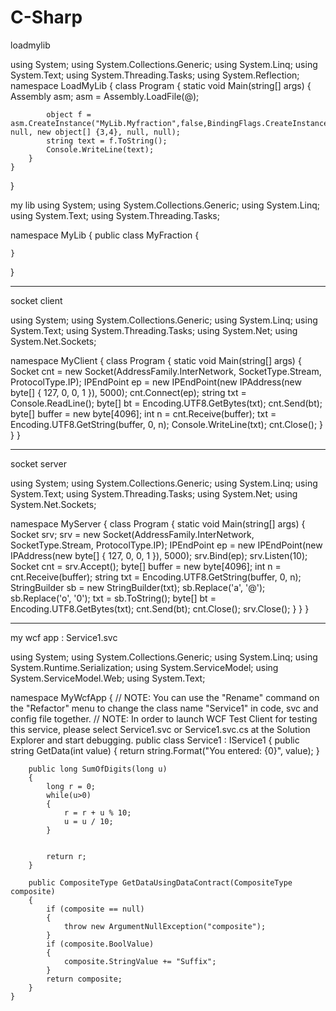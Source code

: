 # C-Sharp

loadmylib

using System;
using System.Collections.Generic;
using System.Linq;
using System.Text;
using System.Threading.Tasks;
using System.Reflection;
namespace LoadMyLib
{
    class Program
    {
        static void Main(string[] args)
        {
            Assembly asm;
            asm = Assembly.LoadFile(@);
     
            object f = asm.CreateInstance("MyLib.Myfraction",false,BindingFlags.CreateInstance, null, new object[] {3,4}, null, null);
            string text = f.ToString();
            Console.WriteLine(text);
        }
    }
}


my lib 
using System;
using System.Collections.Generic;
using System.Linq;
using System.Text;
using System.Threading.Tasks;

namespace MyLib
{
    public class MyFraction
    {

    }
}



------------------------


socket client 


using System;
using System.Collections.Generic;
using System.Linq;
using System.Text;
using System.Threading.Tasks;
using System.Net;
using System.Net.Sockets;

namespace MyClient
{
    class Program
    {
        static void Main(string[] args)
        {
            Socket cnt = new Socket(AddressFamily.InterNetwork, SocketType.Stream, ProtocolType.IP);
            IPEndPoint ep = new IPEndPoint(new IPAddress(new byte[] { 127, 0, 0, 1 }), 5000);
            cnt.Connect(ep);
            string txt = Console.ReadLine();
            byte[] bt = Encoding.UTF8.GetBytes(txt);
            cnt.Send(bt);
            byte[] buffer = new byte[4096];
            int n = cnt.Receive(buffer);
            txt = Encoding.UTF8.GetString(buffer, 0, n);
            Console.WriteLine(txt);
            cnt.Close();
        }
    }
}






-----------------------------------------------------


socket server 


using System;
using System.Collections.Generic;
using System.Linq;
using System.Text;
using System.Threading.Tasks;
using System.Net;
using System.Net.Sockets;

namespace MyServer
{
    class Program
    {
        static void Main(string[] args)
        {
            Socket srv;
            srv = new Socket(AddressFamily.InterNetwork, SocketType.Stream, ProtocolType.IP);
            IPEndPoint ep = new IPEndPoint(new IPAddress(new byte[] { 127, 0, 0, 1 }), 5000);
            srv.Bind(ep);
            srv.Listen(10);
            Socket cnt = srv.Accept();
            byte[] buffer = new byte[4096];
            int n = cnt.Receive(buffer);
            string txt = Encoding.UTF8.GetString(buffer, 0, n);
            StringBuilder sb = new StringBuilder(txt);
            sb.Replace('a', '@');
            sb.Replace('o', '0');
            txt = sb.ToString();
            byte[] bt = Encoding.UTF8.GetBytes(txt);
            cnt.Send(bt);
            cnt.Close();
            srv.Close();
        }
    }
}



-----------------------------------------------------------------------


my wcf app : Service1.svc



using System;
using System.Collections.Generic;
using System.Linq;
using System.Runtime.Serialization;
using System.ServiceModel;
using System.ServiceModel.Web;
using System.Text;

namespace MyWcfApp
{
    // NOTE: You can use the "Rename" command on the "Refactor" menu to change the class name "Service1" in code, svc and config file together.
    // NOTE: In order to launch WCF Test Client for testing this service, please select Service1.svc or Service1.svc.cs at the Solution Explorer and start debugging.
    public class Service1 : IService1
    {
        public string GetData(int value)
        {
            return string.Format("You entered: {0}", value);
        }

        public long SumOfDigits(long u)
        {
            long r = 0;
            while(u>0)
            {
                r = r + u % 10;
                u = u / 10;
            }


            return r;
        }

        public CompositeType GetDataUsingDataContract(CompositeType composite)
        {
            if (composite == null)
            {
                throw new ArgumentNullException("composite");
            }
            if (composite.BoolValue)
            {
                composite.StringValue += "Suffix";
            }
            return composite;
        }
    }

